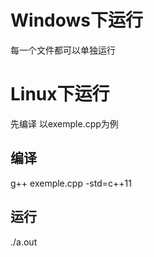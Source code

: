 # Windows下运行
每一个文件都可以单独运行

# Linux下运行
先编译 以exemple.cpp为例
## 编译
g++ exemple.cpp -std=c++11
## 运行
./a.out
